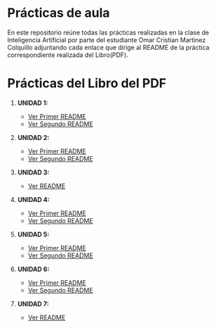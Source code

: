 # Prácticas de aula

En este repositorio reúne todas las prácticas realizadas en la clase de Inteligencia Artificial por parte del estudiante Omar Cristian Martinez Colquillo adjuntando cada enlace que dirige al README de la práctica correspondiente realizada del Libro(PDF).

# Prácticas del Libro del PDF

1. **UNIDAD 1:**
   - [Ver Primer README](./practicas/p3-presentacion-se/README.md)
   - [Ver Segundo README](./practicas/p3-presentacion-se/README1.md)

2. **UNIDAD 2:**
   - [Ver Primer README](./practicas/p4-Conocimiento-SE/README.md)
   - [Ver Segundo README](./practicas/p4-Conocimiento-SE/README2.md)

3. **UNIDAD 3:**
   - [Ver README](./practicas/p5-Sistema-Experto/README.md)

4. **UNIDAD 4:**
   - [Ver Primer README](./practicas/p6-Deduccion-Induccion/README.md)
   - [Ver Segundo README](./practicas/p6-Deduccion-Induccion/README3.md)

5. **UNIDAD 5:**
   - [Ver Primer README](./practicas/p8-Agentes/README.md)
   - [Ver Segundo README](./practicas/p8-Agentes/README4.md)

6. **UNIDAD 6:**
   - [Ver Primer README](./practicas/p9-busqueda_no_informada/README.md)
   - [Ver Segundo README](./practicas/p9-busqueda_no_informada/README5.md)

7. **UNIDAD 7:**
   - [Ver README](./practicas/p10-Algoritmos_de_búsqueda_informada/README.md)